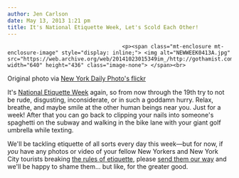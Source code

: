 ```yaml
---
author: Jen Carlson
date: May 13, 2013 1:21 pm
title: It's National Etiquette Week, Let's Scold Each Other!
---
```


	
										<p><span class="mt-enclosure mt-enclosure-image" style="display: inline;"> <img alt="NEWWEEK0413A.jpg" src="https://web.archive.org/web/20141023015349im_/http://gothamist.com/attachments/arts_jen/NEWWEEK0413A.jpg" width="640" height="436" class="image-none"> </span><br>
<span class="photo_caption">Original photo via <a href="https://web.archive.org/web/20141023015349/http://www.flickr.com/photos/newyorkdailyhoto/5867025665/">New York Daily Photo&apos;s flickr</a></span></p>

<p>It&apos;s <a href="https://web.archive.org/web/20141023015349/http://gothamist.com/2012/05/14/its_national_etiquette_week.php">National Etiquette Week</a> again, so from now through the 19th try to not be rude, disgusting, inconsiderate, or in such a goddamn hurry. Relax, breathe, and maybe smile at the other human beings near you. Just for a week! After that you can go back to clipping your nails into someone&apos;s spaghetti on the subway and walking in the bike lane with your giant golf umbrella while texting.</p>

<p>We&apos;ll be tackling etiquette of all sorts every day this week&#x2014;but for now, if <em>you</em> have any photos or video of your fellow New Yorkers and New York City tourists breaking <a href="https://web.archive.org/web/20141023015349/http://gothamist.com/tags/etiquette">the rules of etiquette</a>, please <a href="https://web.archive.org/web/20141023015349/mailto:tips@gothamist.com">send them our way</a> and we&apos;ll be happy to shame them... but like, for the greater good.</p>					
										
									
				